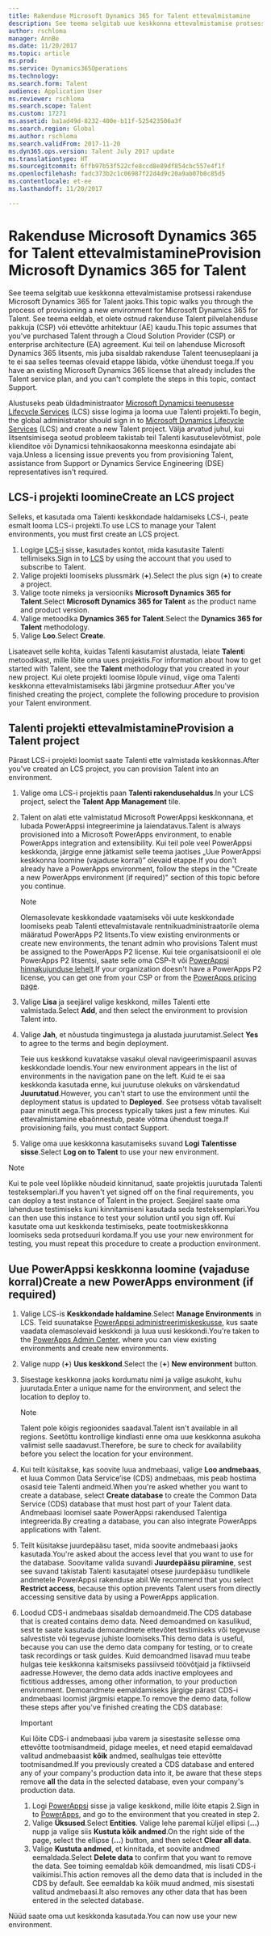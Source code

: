 ```yaml
---
title: Rakenduse Microsoft Dynamics 365 for Talent ettevalmistamine
description: See teema selgitab uue keskkonna ettevalmistamise protsessi rakenduse Microsoft Dynamics 365 for Talent jaoks.
author: rschloma
manager: AnnBe
ms.date: 11/20/2017
ms.topic: article
ms.prod: 
ms.service: Dynamics365Operations
ms.technology: 
ms.search.form: Talent
audience: Application User
ms.reviewer: rschloma
ms.search.scope: Talent
ms.custom: 17271
ms.assetid: ba1ad49d-8232-400e-b11f-525423506a3f
ms.search.region: Global
ms.author: rschloma
ms.search.validFrom: 2017-11-20
ms.dyn365.ops.version: Talent July 2017 update
ms.translationtype: HT
ms.sourcegitcommit: 6ffb97b53f522cfe8ccd8e89df854cbc557e4f1f
ms.openlocfilehash: fadc373b2c1c06987f22d4d9c20a9ab07b0c85d5
ms.contentlocale: et-ee
ms.lasthandoff: 11/20/2017

---
```

# <a name="provision-microsoft-dynamics-365-for-talent"></a><span data-ttu-id="aeb8e-103">Rakenduse Microsoft Dynamics 365 for Talent ettevalmistamine</span><span class="sxs-lookup"><span data-stu-id="aeb8e-103">Provision Microsoft Dynamics 365 for Talent</span></span>
<span data-ttu-id="aeb8e-104">See teema selgitab uue keskkonna ettevalmistamise protsessi rakenduse Microsoft Dynamics 365 for Talent jaoks.</span><span class="sxs-lookup"><span data-stu-id="aeb8e-104">This topic walks you through the process of provisioning a new environment for Microsoft Dynamics 365 for Talent.</span></span> <span data-ttu-id="aeb8e-105">See teema eeldab, et olete ostnud rakenduse Talent pilvelahenduse pakkuja (CSP) või ettevõtte arhitektuur (AE) kaudu.</span><span class="sxs-lookup"><span data-stu-id="aeb8e-105">This topic assumes that you've purchased Talent through a Cloud Solution Provider (CSP) or enterprise architecture (EA) agreement.</span></span> <span data-ttu-id="aeb8e-106">Kui teil on lahenduse Microsoft Dynamics 365 litsents, mis juba sisaldab rakenduse Talent teenuseplaani ja te ei saa selles teemas olevaid etappe läbida, võtke ühendust toega.</span><span class="sxs-lookup"><span data-stu-id="aeb8e-106">If you have an existing Microsoft Dynamics 365 license that already includes the Talent service plan, and you can't complete the steps in this topic, contact Support.</span></span>

<span data-ttu-id="aeb8e-107">Alustuseks peab üldadministraator [Microsoft Dynamicsi teenusesse Lifecycle Services](http://lcs.dynamics.com) (LCS) sisse logima ja looma uue Talenti projekti.</span><span class="sxs-lookup"><span data-stu-id="aeb8e-107">To begin, the global administrator should sign in to [Microsoft Dynamics Lifecycle Services](http://lcs.dynamics.com) (LCS) and create a new Talent project.</span></span> <span data-ttu-id="aeb8e-108">Välja arvatud juhul, kui litsentsimisega seotud probleem takistab teil Talenti kasutuselevõtmist, pole klienditoe või Dynamicsi tehnikaosakonna meeskonna esindajate abi vaja.</span><span class="sxs-lookup"><span data-stu-id="aeb8e-108">Unless a licensing issue prevents you from provisioning Talent, assistance from Support or Dynamics Service Engineering (DSE) representatives isn't required.</span></span>

## <a name="create-an-lcs-project"></a><span data-ttu-id="aeb8e-109">LCS-i projekti loomine</span><span class="sxs-lookup"><span data-stu-id="aeb8e-109">Create an LCS project</span></span>
<span data-ttu-id="aeb8e-110">Selleks, et kasutada oma Talenti keskkondade haldamiseks LCS-i, peate esmalt looma LCS-i projekti.</span><span class="sxs-lookup"><span data-stu-id="aeb8e-110">To use LCS to manage your Talent environments, you must first create an LCS project.</span></span>

1. <span data-ttu-id="aeb8e-111">Logige [LCS-i](https://lcs.dynamics.com/Logon/Index) sisse, kasutades kontot, mida kasutasite Talenti tellimiseks.</span><span class="sxs-lookup"><span data-stu-id="aeb8e-111">Sign in to [LCS](https://lcs.dynamics.com/Logon/Index) by using the account that you used to subscribe to Talent.</span></span>
2. <span data-ttu-id="aeb8e-112">Valige projekti loomiseks plussmärk (**+**).</span><span class="sxs-lookup"><span data-stu-id="aeb8e-112">Select the plus sign (**+**) to create a project.</span></span>
3. <span data-ttu-id="aeb8e-113">Valige toote nimeks ja versiooniks **Microsoft Dynamics 365 for Talent**.</span><span class="sxs-lookup"><span data-stu-id="aeb8e-113">Select **Microsoft Dynamics 365 for Talent** as the product name and product version.</span></span>
4. <span data-ttu-id="aeb8e-114">Valige metoodika **Dynamics 365 for Talent**.</span><span class="sxs-lookup"><span data-stu-id="aeb8e-114">Select the **Dynamics 365 for Talent** methodology.</span></span>
5. <span data-ttu-id="aeb8e-115">Valige **Loo**.</span><span class="sxs-lookup"><span data-stu-id="aeb8e-115">Select **Create**.</span></span>

<span data-ttu-id="aeb8e-116">Lisateavet selle kohta, kuidas Talenti kasutamist alustada, leiate **Talent**i metoodikast, mille lõite oma uues projektis.</span><span class="sxs-lookup"><span data-stu-id="aeb8e-116">For information about how to get started with Talent, see the **Talent** methodology that you created in your new project.</span></span> <span data-ttu-id="aeb8e-117">Kui olete projekti loomise lõpule viinud, viige oma Talenti keskkonna ettevalmistamiseks läbi järgmine protseduur.</span><span class="sxs-lookup"><span data-stu-id="aeb8e-117">After you've finished creating the project, complete the following procedure to provision your Talent environment.</span></span>

## <a name="provision-a-talent-project"></a><span data-ttu-id="aeb8e-118">Talenti projekti ettevalmistamine</span><span class="sxs-lookup"><span data-stu-id="aeb8e-118">Provision a Talent project</span></span>
<span data-ttu-id="aeb8e-119">Pärast LCS-i projekti loomist saate Talenti ette valmistada keskkonnas.</span><span class="sxs-lookup"><span data-stu-id="aeb8e-119">After you've created an LCS project, you can provision Talent into an environment.</span></span>

1. <span data-ttu-id="aeb8e-120">Valige oma LCS-i projektis paan **Talenti rakendusehaldus**.</span><span class="sxs-lookup"><span data-stu-id="aeb8e-120">In your LCS project, select the **Talent App Management** tile.</span></span>
2. <span data-ttu-id="aeb8e-121">Talent on alati ette valmistatud Microsoft PowerAppsi keskkonnana, et lubada PowerAppsi integreerimine ja laiendatavus.</span><span class="sxs-lookup"><span data-stu-id="aeb8e-121">Talent is always provisioned into a Microsoft PowerApps environment, to enable PowerApps integration and extensibility.</span></span> <span data-ttu-id="aeb8e-122">Kui teil pole veel PowerAppsi keskkonda, järgige enne jätkamist selle teema jaotises „Uue PowerAppsi keskkonna loomine (vajaduse korral)” olevaid etappe.</span><span class="sxs-lookup"><span data-stu-id="aeb8e-122">If you don't already have a PowerApps environment, follow the steps in the "Create a new PowerApps environment (if required)" section of this topic before you continue.</span></span>

    > [!NOTE]
    > <span data-ttu-id="aeb8e-123">Olemasolevate keskkondade vaatamiseks või uute keskkondade loomiseks peab Talenti ettevalmistavale rentnikuadministraatorile olema määratud PowerApps P2 litsents.</span><span class="sxs-lookup"><span data-stu-id="aeb8e-123">To view existing environments or create new environments, the tenant admin who provisions Talent must be assigned to the PowerApps P2 license.</span></span> <span data-ttu-id="aeb8e-124">Kui teie organisatsioonil ei ole PowerApps P2 litsentsi, saate selle oma CSP-lt või [PowerAppsi hinnakujunduse lehelt](https://powerapps.microsoft.com/en-us/pricing/).</span><span class="sxs-lookup"><span data-stu-id="aeb8e-124">If your organization doesn't have a PowerApps P2 license, you can get one from your CSP or from the [PowerApps pricing page](https://powerapps.microsoft.com/en-us/pricing/).</span></span>

3. <span data-ttu-id="aeb8e-125">Valige **Lisa** ja seejärel valige keskkond, milles Talenti ette valmistada.</span><span class="sxs-lookup"><span data-stu-id="aeb8e-125">Select **Add**, and then select the environment to provision Talent into.</span></span>
4. <span data-ttu-id="aeb8e-126">Valige **Jah**, et nõustuda tingimustega ja alustada juurutamist.</span><span class="sxs-lookup"><span data-stu-id="aeb8e-126">Select **Yes** to agree to the terms and begin deployment.</span></span>

    <span data-ttu-id="aeb8e-127">Teie uus keskkond kuvatakse vasakul oleval navigeerimispaanil asuvas keskkondade loendis.</span><span class="sxs-lookup"><span data-stu-id="aeb8e-127">Your new environment appears in the list of environments in the navigation pane on the left.</span></span> <span data-ttu-id="aeb8e-128">Kuid te ei saa keskkonda kasutada enne, kui juurutuse olekuks on värskendatud **Juurutatud**.</span><span class="sxs-lookup"><span data-stu-id="aeb8e-128">However, you can't start to use the environment until the deployment status is updated to **Deployed**.</span></span> <span data-ttu-id="aeb8e-129">See protsess võtab tavaliselt paar minutit aega.</span><span class="sxs-lookup"><span data-stu-id="aeb8e-129">This process typically takes just a few minutes.</span></span> <span data-ttu-id="aeb8e-130">Kui ettevalmistamine ebaõnnestub, peate võtma ühendust toega.</span><span class="sxs-lookup"><span data-stu-id="aeb8e-130">If provisioning fails, you must contact Support.</span></span>

6. <span data-ttu-id="aeb8e-131">Valige oma uue keskkonna kasutamiseks suvand **Logi Talentisse sisse**.</span><span class="sxs-lookup"><span data-stu-id="aeb8e-131">Select **Log on to Talent** to use your new environment.</span></span>

> [!NOTE]
> <span data-ttu-id="aeb8e-132">Kui te pole veel lõplikke nõudeid kinnitanud, saate projektis juurutada Talenti testeksemplari.</span><span class="sxs-lookup"><span data-stu-id="aeb8e-132">If you haven't yet signed off on the final requirements, you can deploy a test instance of Talent in the project.</span></span> <span data-ttu-id="aeb8e-133">Seejärel saate oma lahenduse testimiseks kuni kinnitamiseni kasutada seda testeksemplari.</span><span class="sxs-lookup"><span data-stu-id="aeb8e-133">You can then use this instance to test your solution until you sign off.</span></span> <span data-ttu-id="aeb8e-134">Kui kasutate oma uut keskkonda testimiseks, peate tootmiskeskkonna loomiseks seda protseduuri kordama.</span><span class="sxs-lookup"><span data-stu-id="aeb8e-134">If you use your new environment for testing, you must repeat this procedure to create a production environment.</span></span>

## <a name="create-a-new-powerapps-environment-if-required"></a><span data-ttu-id="aeb8e-135">Uue PowerAppsi keskkonna loomine (vajaduse korral)</span><span class="sxs-lookup"><span data-stu-id="aeb8e-135">Create a new PowerApps environment (if required)</span></span>
1. <span data-ttu-id="aeb8e-136">Valige LCS-is **Keskkondade haldamine**.</span><span class="sxs-lookup"><span data-stu-id="aeb8e-136">Select **Manage Environments** in LCS.</span></span> <span data-ttu-id="aeb8e-137">Teid suunatakse [PowerAppsi administreerimiskeskusse](https://preview.admin.powerapps.com/environments), kus saate vaadata olemasolevaid keskkondi ja luua uusi keskkondi.</span><span class="sxs-lookup"><span data-stu-id="aeb8e-137">You're taken to the [PowerApps Admin Center](https://preview.admin.powerapps.com/environments), where you can view existing environments and create new environments.</span></span>
2. <span data-ttu-id="aeb8e-138">Valige nupp (**+**) **Uus keskkond**.</span><span class="sxs-lookup"><span data-stu-id="aeb8e-138">Select the (**+**) **New environment** button.</span></span>
3. <span data-ttu-id="aeb8e-139">Sisestage keskkonna jaoks kordumatu nimi ja valige asukoht, kuhu juurutada.</span><span class="sxs-lookup"><span data-stu-id="aeb8e-139">Enter a unique name for the environment, and select the location to deploy to.</span></span>

    > [!NOTE]
    > <span data-ttu-id="aeb8e-140">Talent pole kõigis regioonides saadaval.</span><span class="sxs-lookup"><span data-stu-id="aeb8e-140">Talent isn't available in all regions.</span></span> <span data-ttu-id="aeb8e-141">Seetõttu kontrollige kindlasti enne oma uue keskkonna asukoha valimist selle saadavust.</span><span class="sxs-lookup"><span data-stu-id="aeb8e-141">Therefore, be sure to check for availability before you select the location for your environment.</span></span>

4. <span data-ttu-id="aeb8e-142">Kui teilt küsitakse, kas soovite luua andmebaasi, valige **Loo andmebaas**, et luua Common Data Service’ise (CDS) andmebaas, mis peab hostima osasid teie Talenti andmeid.</span><span class="sxs-lookup"><span data-stu-id="aeb8e-142">When you're asked whether you want to create a database, select **Create database** to create the Common Data Service (CDS) database that must host part of your Talent data.</span></span> <span data-ttu-id="aeb8e-143">Andmebaasi loomisel saate PowerAppsi rakendused Talentiga integreerida.</span><span class="sxs-lookup"><span data-stu-id="aeb8e-143">By creating a database, you can also integrate PowerApps applications with Talent.</span></span>
5. <span data-ttu-id="aeb8e-144">Teilt küsitakse juurdepääsu taset, mida soovite andmebaasi jaoks kasutada.</span><span class="sxs-lookup"><span data-stu-id="aeb8e-144">You're asked about the access level that you want to use for the database.</span></span> <span data-ttu-id="aeb8e-145">Soovitame valida suvandi **Juurdepääsu piiramine**, sest see suvand takistab Talenti kasutajatel otsese juurdepääsu tundlikele andmetele PowerAppsi rakenduse abil.</span><span class="sxs-lookup"><span data-stu-id="aeb8e-145">We recommend that you select **Restrict access**, because this option prevents Talent users from directly accessing sensitive data by using a PowerApps application.</span></span>
6. <span data-ttu-id="aeb8e-146">Loodud CDS-i andmebaas sisaldab demoandmeid.</span><span class="sxs-lookup"><span data-stu-id="aeb8e-146">The CDS database that is created contains demo data.</span></span> <span data-ttu-id="aeb8e-147">Need demoandmed on kasulikud, sest te saate kasutada demoandmete ettevõtet testimiseks või tegevuse salvestiste või tegevuse juhiste loomiseks.</span><span class="sxs-lookup"><span data-stu-id="aeb8e-147">This demo data is useful, because you can use the demo data company for testing, or to create task recordings or task guides.</span></span> <span data-ttu-id="aeb8e-148">Kuid demoandmed lisavad muu teabe hulgas teie keskkonna kaitsmiseks passiivseid töövõtjaid ja fiktiivseid aadresse.</span><span class="sxs-lookup"><span data-stu-id="aeb8e-148">However, the demo data adds inactive employees and fictitious addresses, among other information, to your production environment.</span></span> <span data-ttu-id="aeb8e-149">Demoandmete eemaldamiseks järgige pärast CDS-i andmebaasi loomist järgmisi etappe.</span><span class="sxs-lookup"><span data-stu-id="aeb8e-149">To remove the demo data, follow these steps after you've finished creating the CDS database:</span></span>

    > [!IMPORTANT]
    > <span data-ttu-id="aeb8e-150">Kui lõite CDS-i andmebaasi juba varem ja sisestasite sellesse oma ettevõtte tootmisandmeid, pidage meeles, et need etapid eemaldavad valitud andmebaasist **kõik** andmed, sealhulgas teie ettevõtte tootmisandmed.</span><span class="sxs-lookup"><span data-stu-id="aeb8e-150">If you previously created a CDS database and entered any of your company's production data into it, be aware that these steps remove **all** the data in the selected database, even your company's production data.</span></span>

    1. <span data-ttu-id="aeb8e-151">Logi [PowerAppsi](https://preview.web.powerapps.com/home) sisse ja valige keskkond, mille lõite etapis 2.</span><span class="sxs-lookup"><span data-stu-id="aeb8e-151">Sign in to [PowerApps](https://preview.web.powerapps.com/home), and go to the environment that you created in step 2.</span></span>
    2. <span data-ttu-id="aeb8e-152">Valige **Üksused**.</span><span class="sxs-lookup"><span data-stu-id="aeb8e-152">Select **Entities**.</span></span> <span data-ttu-id="aeb8e-153">Valige lehe paremal küljel ellipsi (**…**) nupp ja valige siis **Kustuta kõik andmed**.</span><span class="sxs-lookup"><span data-stu-id="aeb8e-153">On the right side of the page, select the ellipse (**…**) button, and then select **Clear all data**.</span></span>
    3. <span data-ttu-id="aeb8e-154">Valige **Kustuta andmed**, et kinnitada, et soovite andmed eemaldada.</span><span class="sxs-lookup"><span data-stu-id="aeb8e-154">Select **Delete data** to confirm that you want to remove the data.</span></span> <span data-ttu-id="aeb8e-155">See toiming eemaldab kõik demoandmed, mis lisati CDS-i vaikimisi.</span><span class="sxs-lookup"><span data-stu-id="aeb8e-155">This action removes all the demo data that is included in the CDS by default.</span></span> <span data-ttu-id="aeb8e-156">See eemaldab ka kõik muud andmed, mis sisestati valitud andmebaasi.</span><span class="sxs-lookup"><span data-stu-id="aeb8e-156">It also removes any other data that has been entered in the selected database.</span></span>

<span data-ttu-id="aeb8e-157">Nüüd saate oma uut keskkonda kasutada.</span><span class="sxs-lookup"><span data-stu-id="aeb8e-157">You can now use your new environment.</span></span>

